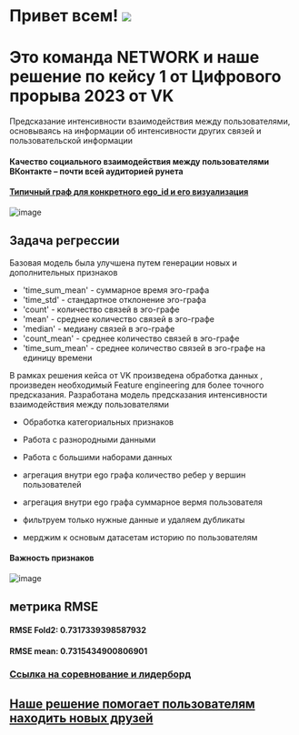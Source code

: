 # Привет всем! ![](https://github.com/blackcater/blackcater/raw/main/images/Hi.gif)

# Это команда NETWORK и наше решение по кейсу 1 от Цифрового прорыва 2023 от VK
Предсказание интенсивности взаимодействия между пользователями, основываясь на информации об интенсивности других связей и пользовательской информации

#### Качество социального взаимодействия между пользователями ВКонтакте – почти всей аудиторией рунета

#### [Типичный граф для конкретного ego_id и его визуализация](https://github.com/blinov-89/VK_network/blob/main/graph_plot.ipynb)

![image](https://github.com/blinov-89/VK_network/assets/61515881/6bb0f592-4386-4b02-8349-3ae33fd9d772)

## Задача регрессии

Базовая модель была улучшена путем генерации новых и дополнительных признаков

- 'time_sum_mean' - суммарное время эго-графа
- 'time_std' - стандартное отклонение эго-графа
- 'count' - количество связей в эго-графе
- 'mean' - среднее количество связей в эго-графе
- 'median' - медиану связей в эго-графе
- 'count_mean' - среднее количество связей в эго-графе
- 'time_sum_mean' - среднее количество связей в эго-графе на единицу времени


В рамках решения кейса от VK произведена обработка данных , произведен необходимый Feature engineering для более точного предсказания. Разработана модель предсказания интенсивности взаимодействия между пользователями

- Обработка категориальных признаков
- Работа с разнородными данными
- Работа с большими наборами данных

- агрегация внутри ego графа количество ребер у вершин пользователей
- агрегация внутри ego графа  суммарное вермя пользователя
- фильтруем только нужные данные и удаляем дубликаты
- мерджим к основым датасетам историю по пользователям

#### Важность признаков

![image](https://github.com/blinov-89/VK_network/assets/61515881/3856106c-7c1c-491c-b05e-1f0b7aa4c446)


## метрика RMSE

#### RMSE Fold2: 0.7317339398587932
#### RMSE mean: 0.7315434900806901

### [Ссылка на соревнование и лидерборд](https://cups.online/ru/workareas/digital_breakout_2023/793/1494)

## [Наше решение помогает пользователям находить новых друзей](https://github.com/blinov-89/VK_network/blob/main/VK_solution.ipynb)

